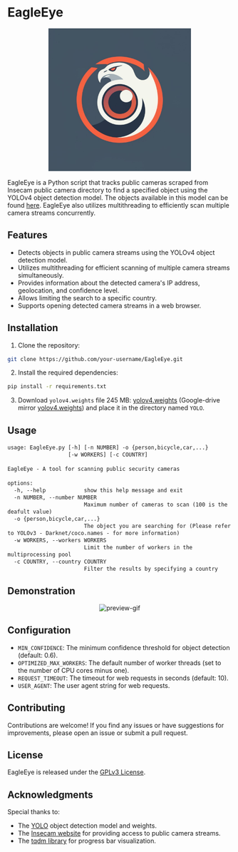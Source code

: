 # EagleEye

<p align="center">
  <img alt="logo" src="examples/logo.jpeg" width=320 />
</p>

EagleEye is a Python script that tracks public cameras scraped from Insecam public camera directory to find a specified object using the YOLOv4 object detection model. The objects available in this model can be found [here](https://github.com/pjreddie/darknet/blob/master/data/coco.names). EagleEye also utilizes multithreading to efficiently scan multiple camera streams concurrently.

## Features

- Detects objects in public camera streams using the YOLOv4 object detection model.
- Utilizes multithreading for efficient scanning of multiple camera streams simultaneously.
- Provides information about the detected camera's IP address, geolocation, and confidence level.
- Allows limiting the search to a specific country.
- Supports opening detected camera streams in a web browser.

## Installation

1. Clone the repository:

```bash
git clone https://github.com/your-username/EagleEye.git
```

2. Install the required dependencies:

```bash
pip install -r requirements.txt
```

3. Download `yolov4.weights` file 245 MB: [yolov4.weights](https://github.com/AlexeyAB/darknet/releases/download/darknet_yolo_v3_optimal/yolov4.weights) (Google-drive mirror [yolov4.weights](https://drive.google.com/open?id=1cewMfusmPjYWbrnuJRuKhPMwRe_b9PaT)) and place it in the directory named `YOLO`.

## Usage

```
usage: EagleEye.py [-h] [-n NUMBER] -o {person,bicycle,car,...}
                   [-w WORKERS] [-c COUNTRY]

EagleEye - A tool for scanning public security cameras

options:
  -h, --help            show this help message and exit
  -n NUMBER, --number NUMBER
                        Maximum number of cameras to scan (100 is the deafult value)
  -o {person,bicycle,car,...}
                        The object you are searching for (Please refer to YOLOv3 - Darknet/coco.names - for more information)
  -w WORKERS, --workers WORKERS
                        Limit the number of workers in the multiprocessing pool
  -c COUNTRY, --country COUNTRY
                        Filter the results by specifying a country
```

## Demonstration

<p align="center">
  <img alt="preview-gif" src="examples/preview.gif" />
</p>

## Configuration

- `MIN_CONFIDENCE`: The minimum confidence threshold for object detection (default: 0.6).
- `OPTIMIZED_MAX_WORKERS`: The default number of worker threads (set to the number of CPU cores minus one).
- `REQUEST_TIMEOUT`: The timeout for web requests in seconds (default: 10).
- `USER_AGENT`: The user agent string for web requests.

## Contributing

Contributions are welcome! If you find any issues or have suggestions for improvements, please open an issue or submit a pull request.

## License

EagleEye is released under the [GPLv3 License](LICENSE).

## Acknowledgments

Special thanks to:
- The [YOLO](https://github.com/AlexeyAB/darknet) object detection model and weights.
- The [Insecam website](http://www.insecam.org) for providing access to public camera streams.
- The [tqdm library](https://github.com/tqdm/tqdm) for progress bar visualization.

